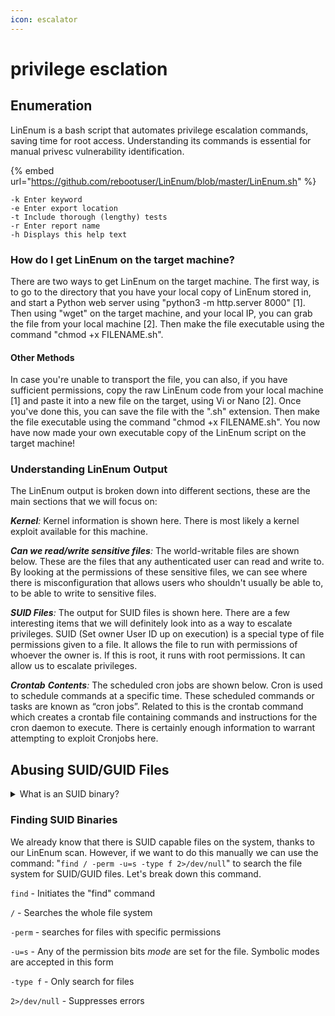 ```yaml
---
icon: escalator
---
```


# privilege esclation

## Enumeration

LinEnum is a bash script that automates privilege escalation commands, saving time for root access. Understanding its commands is essential for manual privesc vulnerability identification.

{% embed url="https://github.com/rebootuser/LinEnum/blob/master/LinEnum.sh" %}

```
-k Enter keyword
-e Enter export location
-t Include thorough (lengthy) tests
-r Enter report name
-h Displays this help text
```

### How do I get LinEnum on the target machine?

There are two ways to get LinEnum on the target machine. The first way, is to go to the directory that you have your local copy of LinEnum stored in, and start a Python web server using "python3 -m http.server 8000" \[1]. Then using "wget" on the target machine, and your local IP, you can grab the file from your local machine \[2]. Then make the file executable using the command "chmod +x FILENAME.sh".

#### Other Methods

In case you're unable to transport the file, you can also, if you have sufficient permissions, copy the raw LinEnum code from your local machine \[1] and paste it into a new file on the target, using Vi or Nano \[2]. Once you've done this, you can save the file with the ".sh" extension. Then make the file executable using the command "chmod +x FILENAME.sh". You now have now made your own executable copy of the LinEnum script on the target machine!

### Understanding LinEnum Output

The LinEnum output is broken down into different sections, these are the main sections that we will focus on:

_**Kernel**:_ Kernel information is shown here. There is most likely a kernel exploit available for this machine.

_**Can we read/write sensitive files**:_ The world-writable files are shown below. These are the files that any authenticated user can read and write to. By looking at the permissions of these sensitive files, we can see where there is misconfiguration that allows users who shouldn't usually be able to, to be able to write to sensitive files.

_**SUID Files**:_ The output for SUID files is shown here. There are a few interesting items that we will definitely look into as a way to escalate privileges. SUID (Set owner User ID up on execution) is a special type of file permissions given to a file. It allows the file to run with permissions of whoever the owner is. If this is root, it runs with root permissions. It can allow us to escalate privileges.&#x20;

_**Crontab**_ _**Contents**:_ The scheduled cron jobs are shown below. Cron is used to schedule commands at a specific time. These scheduled commands or tasks are known as “cron jobs”. Related to this is the crontab command which creates a crontab file containing commands and instructions for the cron daemon to execute. There is certainly enough information to warrant attempting to exploit Cronjobs here.

## Abusing SUID/GUID Files

<details>

<summary>What is an SUID binary?</summary>

As we all know in Linux everything is a file, including directories and devices which have permissions to allow or restrict three operations i.e. read/write/execute. So when you set permission for any file, you should be aware of the Linux users to whom you allow or restrict all three permissions. Take a look at the following demonstration of how maximum privileges (rwx-rwx-rwx) look:

r = read

w = write

x = execute\


&#x20;   user     group     others\


&#x20;   rwx       rwx       rwx\


&#x20;   _421       421       421_

The maximum number of bit that can be used to set permission for each user is 7, which is a combination of read (4) write (2) and execute (1) operation. For example, if you set permissions using "chmod" as 755, then it will be: rwxr-xr-x.

\
But when special permission is given to each user it becomes SUID or SGID. When extra bit **“4”** is set to user(Owner) it becomes **SUID** (Set user ID) and when bit **“2”** is set to group it becomes **SGID** (Set Group ID).\


Therefore, the permissions to look for when looking for SUID is:

SUID:

rws-rwx-rwx (chmod 4777)

GUID:

rwx-rws-rwx (chmod 2777)

</details>

### Finding SUID Binaries

We already know that there is SUID capable files on the system, thanks to our LinEnum scan. However, if we want to do this manually we can use the command: "`find / -perm -u=s -type f 2>/dev/null`" to search the file system for SUID/GUID files. Let's break down this command.

`find` - Initiates the "find" command

`/` - Searches the whole file system

`-perm` - searches for files with specific permissions

`-u=s` - Any of the permission bits _mode_ are set for the file. Symbolic modes are accepted in this form

`-type f` - Only search for files

`2>/dev/null` - Suppresses errors
